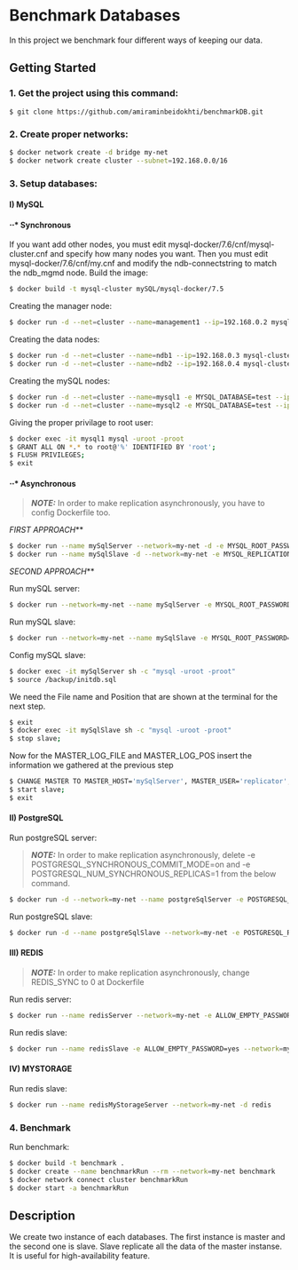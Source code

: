 # Benchmark Databases

In this project we benchmark four different ways of keeping our data.

## Getting Started

### 1. Get the project using this command:

```
$ git clone https://github.com/amiraminbeidokhti/benchmarkDB.git
```

### 2. Create proper networks:

```bash
$ docker network create -d bridge my-net
$ docker network create cluster --subnet=192.168.0.0/16
```

### 3. Setup databases:
#### I) MySQL 

#### ⋅⋅* Synchronous

If you want add other nodes, you must edit mysql-docker/7.6/cnf/mysql-cluster.cnf and specify how many nodes you want. Then you must edit mysql-docker/7.6/cnf/my.cnf and modify the ndb-connectstring to match the ndb_mgmd node.
Build the image:
```bash
$ docker build -t mysql-cluster mySQL/mysql-docker/7.5
```
Creating the manager node:
```bash
$ docker run -d --net=cluster --name=management1 --ip=192.168.0.2 mysql-cluster ndb_mgmd
```
Creating the data nodes:
```bash
$ docker run -d --net=cluster --name=ndb1 --ip=192.168.0.3 mysql-cluster ndbd
$ docker run -d --net=cluster --name=ndb2 --ip=192.168.0.4 mysql-cluster ndbd
```
Creating the mySQL nodes:
```bash
$ docker run -d --net=cluster --name=mysql1 -e MYSQL_DATABASE=test --ip=192.168.0.10 -e MYSQL_ROOT_PASSWORD=root mysql-cluster mysqld
$ docker run -d --net=cluster --name=mysql2 -e MYSQL_DATABASE=test --ip=192.168.0.9 -e MYSQL_ROOT_PASSWORD=root mysql-cluster mysqld
```
Giving the proper privilage to root user:
```bash
$ docker exec -it mysql1 mysql -uroot -proot
$ GRANT ALL ON *.* to root@'%' IDENTIFIED BY 'root';
$ FLUSH PRIVILEGES;
$ exit
```
#### ⋅⋅* Asynchronous

> **_NOTE:_** In order to make replication asynchronously, you have to config Dockerfile too.

_FIRST APPROACH_**
```bash
$ docker run --name mySqlServer --network=my-net -d -e MYSQL_ROOT_PASSWORD=root -e MYSQL_REPLICATION_MODE=master -e MYSQL_REPLICATION_USER=my_repl_user -e MYSQL_REPLICATION_PASSWORD=my_repl_password -e MYSQL_USER=my_user -e MYSQL_DATABASE=test -e ALLOW_EMPTY_PASSWORD=yes bitnami/mysql
$ docker run --name mySqlSlave -d --network=my-net -e MYSQL_REPLICATION_MODE=slave -e MYSQL_REPLICATION_USER=my_repl_user -e MYSQL_REPLICATION_PASSWORD=my_repl_password -e MYSQL_MASTER_HOST=mySqlServer bitnami/mysql
```


_SECOND APPROACH_**

Run mySQL server:
```bash
$ docker run --network=my-net --name mySqlServer -e MYSQL_ROOT_PASSWORD=root -e MYSQL_DATABASE=test -dit -v $(pwd)/mySQL/asynchronous/server1/conf.d:/etc/mysql/conf.d/ -v $(pwd)/mySQL/asynchronous/server1/backup:/backup -h mysql1 mysql:5.7.31 
```
Run mySQL slave:
```bash
$ docker run --network=my-net --name mySqlSlave -e MYSQL_ROOT_PASSWORD=root -e MYSQL_DATABASE=test -dit -v $(pwd)/mySQL/asynchronous/server2/conf.d:/etc/mysql/conf.d/ -v $(pwd)/mySQL/asynchronous/server2/backup:/backup -h mysql2 mysql:5.7.31
```

Config mySQL slave:
```bash
$ docker exec -it mySqlServer sh -c "mysql -uroot -proot"
$ source /backup/initdb.sql
```
We need the File name and Position that are shown at the terminal for the next step.
```bash
$ exit
$ docker exec -it mySqlSlave sh -c "mysql -uroot -proot"
$ stop slave;
```
Now for the MASTER_LOG_FILE and MASTER_LOG_POS insert the information we gathered at the previous step
```bash
$ CHANGE MASTER TO MASTER_HOST='mySqlServer', MASTER_USER='replicator', MASTER_PASSWORD='replicator', MASTER_LOG_FILE='mysql-bin.000003', MASTER_LOG_POS=154;
$ start slave;
$ exit
```

#### II) PostgreSQL

Run postgreSQL server:

> **_NOTE:_** In order to make replication asynchronously, delete -e POSTGRESQL_SYNCHRONOUS_COMMIT_MODE=on and -e POSTGRESQL_NUM_SYNCHRONOUS_REPLICAS=1 from the below command.

```bash
$ docker run -d --network=my-net --name postgreSqlServer -e POSTGRESQL_REPLICATION_MODE=master -e POSTGRESQL_USERNAME=postgres -e POSTGRESQL_PASSWORD=root -e POSTGRESQL_DATABASE=test -e POSTGRESQL_REPLICATION_USER=my_repl_user -e POSTGRESQL_REPLICATION_PASSWORD=my_repl_password -e POSTGRESQL_SYNCHRONOUS_COMMIT_MODE=on -e POSTGRESQL_NUM_SYNCHRONOUS_REPLICAS=1 bitnami/postgresql
```
Run postgreSQL slave:
```bash
$ docker run -d --name postgreSqlSlave --network=my-net -e POSTGRESQL_REPLICATION_MODE=slave -e POSTGRESQL_USERNAME=postgres -e POSTGRESQL_PASSWORD=root -e POSTGRESQL_MASTER_HOST=postgreSqlServer -e POSTGRESQL_MASTER_PORT_NUMBER=5432 -e POSTGRESQL_REPLICATION_USER=my_repl_user -e POSTGRESQL_REPLICATION_PASSWORD=my_repl_password bitnami/postgresql
```

#### III) REDIS

> **_NOTE:_** In order to make replication asynchronously, change REDIS_SYNC to 0 at Dockerfile

Run redis server:
```bash
$ docker run --name redisServer --network=my-net -e ALLOW_EMPTY_PASSWORD=yes -e REDIS_REPLICATION_MODE=master -d bitnami/redis
```
Run redis slave:
```bash
$ docker run --name redisSlave -e ALLOW_EMPTY_PASSWORD=yes --network=my-net -e REDIS_REPLICATION_MODE=slave  -d -e REDIS_MASTER_HOST=redisServer -e REDIS_MASTER_PORT_NUMBER=6379 bitnami/redis
```

#### IV) MYSTORAGE

Run redis slave:
```bash
$ docker run --name redisMyStorageServer --network=my-net -d redis
```

### 4. Benchmark

Run benchmark:
```bash
$ docker build -t benchmark .
$ docker create --name benchmarkRun --rm --network=my-net benchmark
$ docker network connect cluster benchmarkRun
$ docker start -a benchmarkRun
```

## Description

We create two instance of each databases. The first instance is master and the second one is slave. Slave replicate all the data of the master instanse. It is useful for high-availability feature.